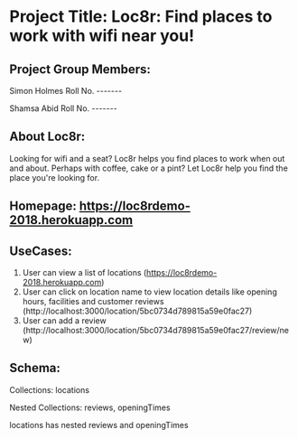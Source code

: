 # Project Title: Loc8r: Find places to work with wifi near you!

## Project Group Members:
Simon Holmes Roll No. -------

Shamsa Abid  Roll No. -------

## About Loc8r:
Looking for wifi and a seat? Loc8r helps you find places to work when out and about. Perhaps with coffee, cake or a pint? Let Loc8r help you find the place you're looking for.

## Homepage: https://loc8rdemo-2018.herokuapp.com

## UseCases: 
1. User can view a list of locations (https://loc8rdemo-2018.herokuapp.com)
2. User can click on location name to view location details like opening hours, facilities and customer reviews (http://localhost:3000/location/5bc0734d789815a59e0fac27)
3. User can add a review (http://localhost:3000/location/5bc0734d789815a59e0fac27/review/new)

## Schema: 
Collections: locations

Nested Collections: reviews, openingTimes

locations has nested reviews and openingTimes

